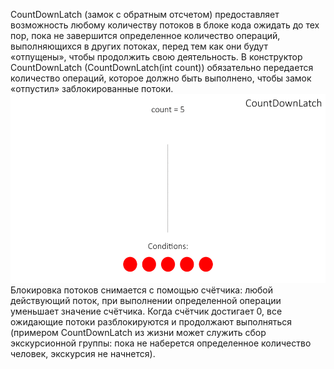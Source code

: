 CountDownLatch (замок с обратным отсчетом) предоставляет возможность любому количеству потоков в блоке кода ожидать 
до тех пор, пока не завершится определенное количество операций, выполняющихся в других потоках, 
перед тем как они будут «отпущены», чтобы продолжить свою деятельность. 
В конструктор CountDownLatch (CountDownLatch(int count)) обязательно передается количество операций, 
которое должно быть выполнено, чтобы замок «отпустил» заблокированные потоки.
![alt text](src/main/resources/count-down-latch.gif)
Блокировка потоков снимается с помощью счётчика: 
любой действующий поток, при выполнении определенной операции уменьшает значение счётчика. 
Когда счётчик достигает 0, все ожидающие потоки разблокируются и продолжают выполняться 
(примером CountDownLatch из жизни может служить сбор экскурсионной группы: 
пока не наберется определенное количество человек, экскурсия не начнется).